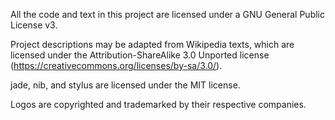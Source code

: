 All the code and text in this project are licensed under a GNU General Public
License v3.

Project descriptions may be adapted from Wikipedia texts, which are licensed
under the Attribution-ShareAlike 3.0 Unported license
(https://creativecommons.org/licenses/by-sa/3.0/).

jade, nib, and stylus are licensed under the MIT license.

Logos are copyrighted and trademarked by their respective companies.

